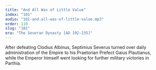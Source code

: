 ```yaml
---
title: "And All Was of Little Value"
index: "101"
audio: "101-and-all-was-of-little-value.mp3"
order: 110
slug: "101"
era: "The Severan Dynasty [AD 192-235]"
---
```


After defeating Clodius Albinus, Septimius Severus turned over daily administration of the Empire to his Praetorian Prefect Gaius Plautianus, while the Emperor himself went looking for further military victories in Parthia.


